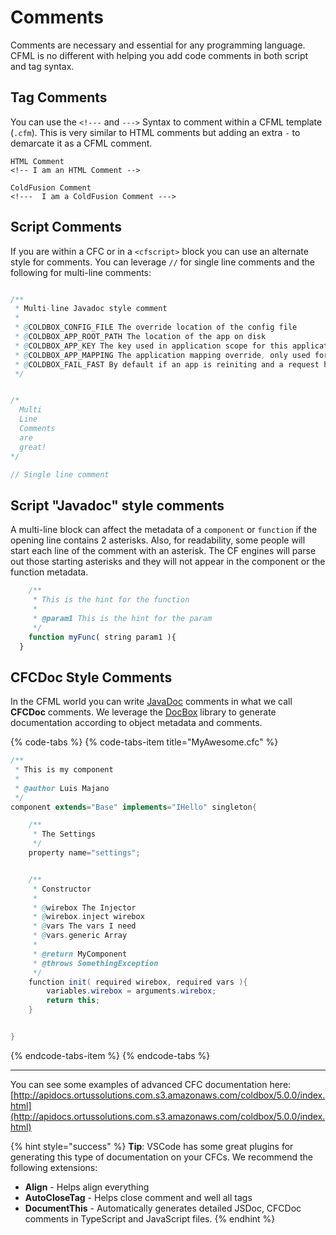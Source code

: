 # Comments

Comments are necessary and essential for any programming language. CFML is no different with helping you add code comments in both script and tag syntax.

## Tag Comments

You can use the `<!---` and `--->` Syntax to comment within a CFML template \(`.cfm`\). This is very similar to HTML comments but adding an extra `-` to demarcate it as a CFML comment.

```markup
HTML Comment
<!-- I am an HTML Comment -->

ColdFusion Comment
<!---  I am a ColdFusion Comment --->
```

## Script Comments

If you are within a CFC or in a `<cfscript>` block you can use an alternate style for comments. You can leverage `//` for single line comments and the following for multi-line comments:

```java

/**
 * Multi-line Javadoc style comment
 *
 * @COLDBOX_CONFIG_FILE The override location of the config file
 * @COLDBOX_APP_ROOT_PATH The location of the app on disk
 * @COLDBOX_APP_KEY The key used in application scope for this application
 * @COLDBOX_APP_MAPPING The application mapping override, only used for Flex/SOAP apps, this is auto-calculated
 * @COLDBOX_FAIL_FAST By default if an app is reiniting and a request hits it, we will fail fast with a message. This can be a boolean indicator or a closure.
 */


/*
  Multi 
  Line
  Comments
  are
  great!
*/

// Single line comment
```

## Script "Javadoc" style comments

A multi-line block can affect the metadata of a `component` or `function` if the opening line contains 2 asterisks. Also, for readability, some people will start each line of the comment with an asterisk. The CF engines will parse out those starting asterisks and they will not appear in the component or the function metadata.

```javascript
    /**
     * This is the hint for the function
     *
     * @param1 This is the hint for the param
     */
    function myFunc( string param1 ){
  }
```

## CFCDoc Style Comments

In the CFML world you can write [JavaDoc](http://www.oracle.com/technetwork/java/javase/documentation/index-137868.html) comments in what we call **CFCDoc** comments. We leverage the [DocBox](https://github.com/Ortus-Solutions/DocBox) library to generate documentation according to object metadata and comments.

{% code-tabs %}
{% code-tabs-item title="MyAwesome.cfc" %}
```java
/**
 * This is my component
 * 
 * @author Luis Majano
 */
component extends="Base" implements="IHello" singleton{

    /**
     * The Settings
     */
    property name="settings";


    /**
     * Constructor
     *
     * @wirebox The Injector
     * @wirebox.inject wirebox
     * @vars The vars I need
     * @vars.generic Array
     *
     * @return MyComponent
     * @throws SomethingException
     */
    function init( required wirebox, required vars ){
        variables.wirebox = arguments.wirebox;
        return this;
    }


}
```
{% endcode-tabs-item %}
{% endcode-tabs %}

---

You can see some examples of advanced CFC documentation here: [http://apidocs.ortussolutions.com.s3.amazonaws.com/coldbox/5.0.0/index.html](http://apidocs.ortussolutions.com.s3.amazonaws.com/coldbox/5.0.0/index.html)

{% hint style="success" %}
**Tip**: VSCode has some great plugins for generating this type of documentation on your CFCs.  We recommend the following extensions:

* **Align** - Helps align everything
* **AutoCloseTag** - Helps close comment and well all tags
* **DocumentThis** - Automatically generates detailed JSDoc, CFCDoc comments in TypeScript and JavaScript files.
{% endhint %}

